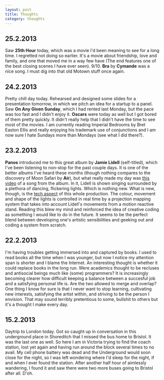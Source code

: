 ```yaml
---
layout: post
title: Thoughts
category: thoughts
---
```



25.2.2013
---

Saw **25th Hour** today, which was a movie I'd been meaning to see for a long time. I regretted not doing so earlier. It's a movie about friendship, love and family, and one that moved me in a way few have (The end features one of the best closing scenes I have ever seen). 9/10. **Bra** by **Cymande** was a nice song. I must dig into that old Motown stuff once again.

24.2.2013
---

Pretty chill day today. Rehearsed and designed some slides for a presentation tomorrow, in which we pitch an idea for a startup to a panel. Saw **On Any Given Sunday**, which I had rented last Monday, but the pace was too fast and I didn't enjoy it. **Oscars** were today as well but I got bored of them pretty quickly. It didn't really help that I didn't have the time to see most of the movies. I am currently reading Imperial Bedrooms by Bret Easton Ellis and really enjoying his trademark use of conjunctions and I am now sure I hate Sundays more than Mondays (see what I did there?). 

23.2.2013
---

**Panos** introduced me to this great album by **Jamie Lidell** (self-titled), which I've been listening to non-stop for the past couple days. It is one of the better albums I've heard these months (though nothing compares to the discovery of Moon Safari by **Air**), but what really made my day was [this video](http://vimeo.com/57927567) of a song from the album. In it, Lidell is shown singing surrounded by a plethora of dancing, flickering lights. Which is nothing new. What is new, though, is the [tech aspect](http://www.creativeapplications.net/openframeworks/you-naked-flat-e-for-warp-records-and-jamie-lidell/) of this whole production. The colour, movement and shape of the lights is controlled in real time by a projection mapping system that takes into account Lidell's movements from a motion reactive stand. Reading this blew my mind and reinforced the idea of creative coding as something I would like to do in the future. It seems to be the perfect blend between developing one's artistic sensibilities and geeking out and coding a system from scratch. 

22.2.2013
---

I'm having troubles getting immersed into and captured by books. I used to read books all the time when I was younger, but now I notice my attention span is shorter and I blame the Internet. An interesting thought is whether it could replace books in the long run. Were academics thought to be recluses and antisocial beings much like (some) programmers? It is increasingly becoming clearer how difficult keeping a balance between a succesful job and a satisfying personal life is. Are the two allowed to merge and overlap? One thing I know for sure is that I never want to stop learning, cultivating new interests, satisfying the artist within, and striving to be the person I envision. That may sound terribly pretentious to some, bullshit to others but it's a thought I make every day.   

15.2.2013
---

Daytrip to London today. Got so caught up in conversation in this underground place in Shoreditch that I missed the bus home to Bristol. It was the last one as well. So here I am in Victoria trying to find the coach station, lost yet again and having run around the block several times to no avail. My cell phone battery was dead and the Underground would soon close for the night, so I was left wondering where I'd sleep for the night, if and when I ever found the station. After another half hour of aimlessly wandering, I found it and saw there were two more buses going to Bristol after all. D'oh.
